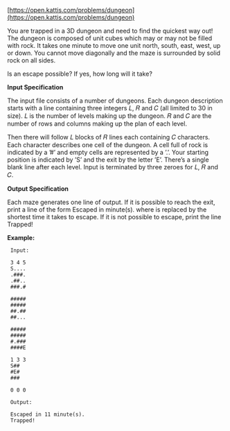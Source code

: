 [https://open.kattis.com/problems/dungeon](https://open.kattis.com/problems/dungeon)

You are trapped in a 3D dungeon and need to find the quickest way out! The dungeon is composed of unit cubes which may or may not be filled with rock. It takes one minute to move one unit north, south, east, west, up or down. You cannot move diagonally and the maze is surrounded by solid rock on all sides.

Is an escape possible? If yes, how long will it take?

**Input Specification**

The input file consists of a number of dungeons. Each dungeon description starts with a line containing three integers 𝐿, 𝑅 and 𝐶 (all limited to 30 in size). 𝐿 is the number of levels making up the dungeon. 𝑅 and 𝐶 are the number of rows and columns making up the plan of each level.

Then there will follow 𝐿 blocks of 𝑅 lines each containing 𝐶 characters. Each character describes one cell of the dungeon. A cell full of rock is indicated by a ’#’ and empty cells are represented by a ’.’. Your starting position is indicated by ’S’ and the exit by the letter ’E’. There’s a single blank line after each level. Input is terminated by three zeroes for 𝐿, 𝑅 and 𝐶.

**Output Specification**

Each maze generates one line of output. If it is possible to reach the exit, print a line of the form
Escaped in <x> minute(s).
where <x> is replaced by the shortest time it takes to escape. If it is not possible to escape, print the line
Trapped!

**Example:**
```
 Input:

 3 4 5
 S....
 .###.
 .##..
 ###.#

 #####
 #####
 ##.##
 ##...

 #####
 #####
 #.###
 ####E

 1 3 3
 S##
 #E#
 ###

 0 0 0

 Output:

 Escaped in 11 minute(s).
 Trapped!
```
